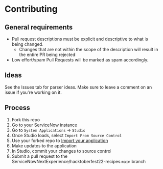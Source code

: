 # Contributing

## General requirements

- Pull request descriptions must be explicit and descriptive to what is being changed.
  - Changes that are not within the scope of the description will result in the entire PR being rejected
- Low effort/spam Pull Requests will be marked as spam accordingly.

## Ideas

See the Issues tab for parser ideas. Make sure to leave a comment on an issue if you're working on it.

## Process

1. Fork this repo
2. Go to your ServiceNow instance
3. Go to `System Applications` => `Studio`
4. Once Studio loads, select `Import From Source Control`
5. Use your forked repo to [Import your application](https://developer.servicenow.com/dev.do#!/learn/learning-plans/quebec/new_to_servicenow/app_store_learnv2_devenvironment_quebec_importing_an_application_from_source_control)
6. Make updates to the application
7. In Studio, commit your changes to source control
8. Submit a pull request to the ServiceNowNextExperience/hacktoberfest22-recipes
 `main` branch
